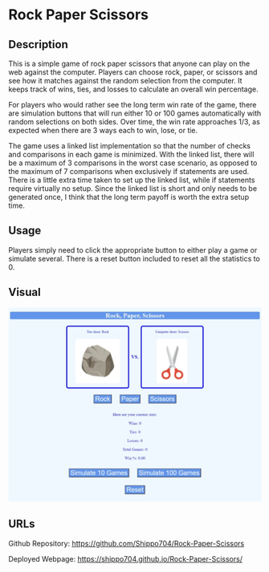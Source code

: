 # Rock Paper Scissors

## Description

This is a simple game of rock paper scissors that anyone can play on the web against the computer. Players can choose rock, paper, or scissors and see how it matches against the random selection from the computer. It keeps track of wins, ties, and losses to calculate an overall win percentage.

For players who would rather see the long term win rate of the game, there are simulation buttons that will run either 10 or 100 games automatically with random selections on both sides. Over time, the win rate approaches 1/3, as expected when there are 3 ways each to win, lose, or tie.

The game uses a linked list implementation so that the number of checks and comparisons in each game is minimized. With the linked list, there will be a maximum of 3 comparisons in the worst case scenario, as opposed to the maximum of 7 comparisons when exclusively if statements are used. There is a little extra time taken to set up the linked list, while if statements require virtually no setup. Since the linked list is short and only needs to be generated once, I think that the long term payoff is worth the extra setup time.

## Usage

Players simply need to click the appropriate button to either play a game or simulate several. There is a reset button included to reset all the statistics to 0.

## Visual

![Image of webpage](./assets/images/RPS_webpage.jpeg)

## URLs

Github Repository: https://github.com/Shippo704/Rock-Paper-Scissors

Deployed Webpage: https://shippo704.github.io/Rock-Paper-Scissors/